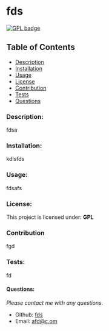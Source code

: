 
# fds
  
[![GPL badge](https://img.shields.io/badge/License-GPL-blue.svg)](https://www.gnu.org/licenses/gpl-3.0)

## Table of Contents
* [Description](#description)
* [Installation](#installation)
* [Usage](#usage)
* [License](#license)
* [Contribution](#contribution)
* [Tests](#tests)
* [Questions](#questions)

### Description:
  fdsa
    
### Installation:
  kdlsfds

### Usage:
  fdsafs

### License:
  This project is licensed under: **GPL**

### Contribution
  fgd

### Tests:
  fd

#### Questions:
  *Please contact me with any questions.*

* Github: [fds](https://github.com/fds)
* Email: afd@c.om
    
